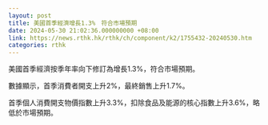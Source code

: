 ```yaml
---
layout: post
title: 美國首季經濟增長1.3%　符合市場預期
date: 2024-05-30 21:02:36.000000000 +08:00
link: https://news.rthk.hk/rthk/ch/component/k2/1755432-20240530.htm
categories: rthk
---
```


美國首季經濟按季年率向下修訂為增長1.3%，符合市場預期。

數據顯示，首季消費者開支上升2%，最終銷售上升1.7%。

首季個人消費開支物價指數上升3.3%，扣除食品及能源的核心指數上升3.6%，略低於市場預期。
